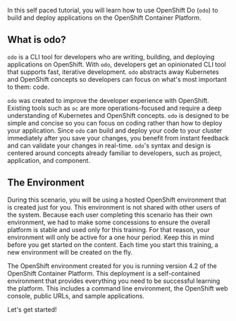 In this self paced tutorial, you will learn how to use OpenShift Do (`odo`) to build and deploy applications on the OpenShift Container Platform.

## What is odo?

`odo` is a CLI tool for developers who are writing, building, and deploying applications on OpenShift. With `odo`, developers get an opinionated CLI tool that supports fast, iterative development. `odo` abstracts away Kubernetes and OpenShift concepts so developers can focus on what's most important to them: code.

`odo` was created to improve the developer experience with OpenShift. Existing tools such as `oc` are more operations-focused and require a deep understanding of Kubernetes and OpenShift concepts. `odo` is designed to be simple and concise so you can focus on coding rather than how to deploy your application. Since `odo` can build and deploy your code to your cluster immediately after you save your changes, you benefit from instant feedback and can validate your changes in real-time. `odo`'s syntax and design is centered around concepts already familiar to developers, such as project, application, and component.

## The Environment

During this scenario, you will be using a hosted OpenShift environment that is created just for you. This environment is not shared with other users of the system. Because each user completing this scenario has their own environment, we had to make some concessions to ensure the overall platform is stable and used only for this training. For that reason, your environment will only be active for a one hour period. Keep this in mind before you get started on the content. Each time you start this training, a new environment will be created on the fly.

The OpenShift environment created for you is running version 4.2 of the OpenShift Container Platform. This deployment is a self-contained environment that provides everything you need to be successful learning the platform. This includes a command line environment, the OpenShift web console, public URLs, and sample applications.

Let's get started!
